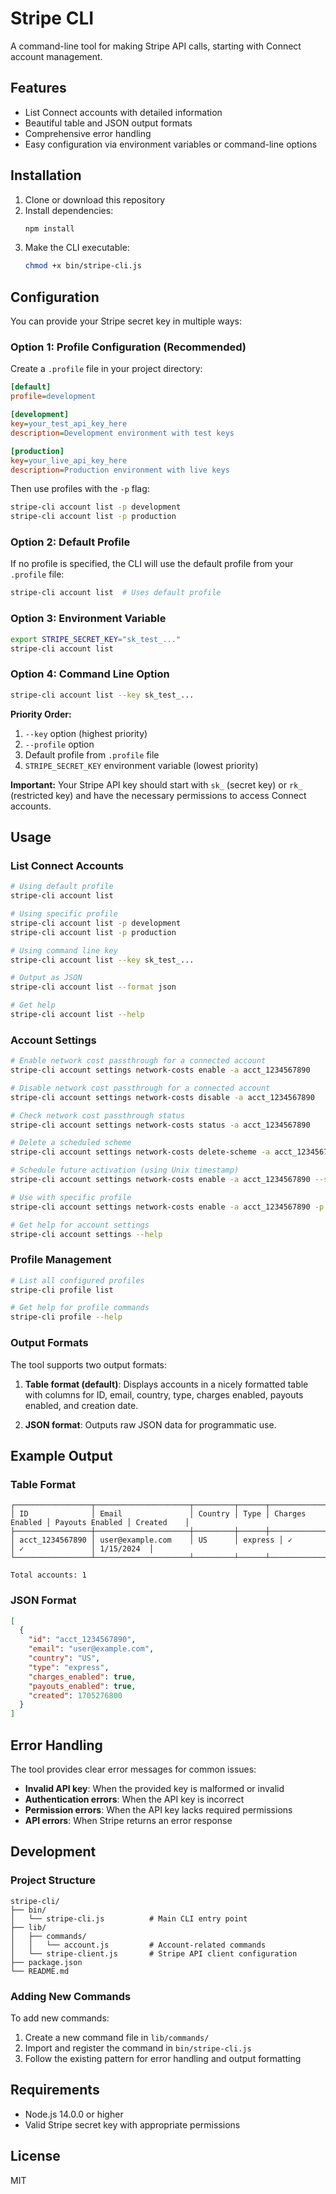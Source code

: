 # Stripe CLI

A command-line tool for making Stripe API calls, starting with Connect account management.

## Features

- List Connect accounts with detailed information
- Beautiful table and JSON output formats
- Comprehensive error handling
- Easy configuration via environment variables or command-line options

## Installation

1. Clone or download this repository
2. Install dependencies:
   ```bash
   npm install
   ```
3. Make the CLI executable:
   ```bash
   chmod +x bin/stripe-cli.js
   ```

## Configuration

You can provide your Stripe secret key in multiple ways:

### Option 1: Profile Configuration (Recommended)
Create a `.profile` file in your project directory:

```ini
[default]
profile=development

[development]
key=your_test_api_key_here
description=Development environment with test keys

[production]
key=your_live_api_key_here
description=Production environment with live keys
```

Then use profiles with the `-p` flag:
```bash
stripe-cli account list -p development
stripe-cli account list -p production
```

### Option 2: Default Profile
If no profile is specified, the CLI will use the default profile from your `.profile` file:
```bash
stripe-cli account list  # Uses default profile
```

### Option 3: Environment Variable
```bash
export STRIPE_SECRET_KEY="sk_test_..."
stripe-cli account list
```

### Option 4: Command Line Option
```bash
stripe-cli account list --key sk_test_...
```

**Priority Order:**
1. `--key` option (highest priority)
2. `--profile` option
3. Default profile from `.profile` file
4. `STRIPE_SECRET_KEY` environment variable (lowest priority)

**Important:** Your Stripe API key should start with `sk_` (secret key) or `rk_` (restricted key) and have the necessary permissions to access Connect accounts.

## Usage

### List Connect Accounts

```bash
# Using default profile
stripe-cli account list

# Using specific profile
stripe-cli account list -p development
stripe-cli account list -p production

# Using command line key
stripe-cli account list --key sk_test_...

# Output as JSON
stripe-cli account list --format json

# Get help
stripe-cli account list --help
```

### Account Settings

```bash
# Enable network cost passthrough for a connected account
stripe-cli account settings network-costs enable -a acct_1234567890

# Disable network cost passthrough for a connected account
stripe-cli account settings network-costs disable -a acct_1234567890

# Check network cost passthrough status
stripe-cli account settings network-costs status -a acct_1234567890

# Delete a scheduled scheme
stripe-cli account settings network-costs delete-scheme -a acct_1234567890 --scheme-id pcsch_1234567890

# Schedule future activation (using Unix timestamp)
stripe-cli account settings network-costs enable -a acct_1234567890 --starts-at 1754502193

# Use with specific profile
stripe-cli account settings network-costs enable -a acct_1234567890 -p production

# Get help for account settings
stripe-cli account settings --help
```

### Profile Management

```bash
# List all configured profiles
stripe-cli profile list

# Get help for profile commands
stripe-cli profile --help
```

### Output Formats

The tool supports two output formats:

1. **Table format (default)**: Displays accounts in a nicely formatted table with columns for ID, email, country, type, charges enabled, payouts enabled, and creation date.

2. **JSON format**: Outputs raw JSON data for programmatic use.

## Example Output

### Table Format
```
┌─────────────────┬─────────────────────┬─────────┬──────┬─────────────────┬─────────────────┬────────────┐
│ ID              │ Email               │ Country │ Type │ Charges Enabled │ Payouts Enabled │ Created    │
├─────────────────┼─────────────────────┼─────────┼──────┼─────────────────┼─────────────────┼────────────┤
│ acct_1234567890 │ user@example.com    │ US      │ express │ ✓              │ ✓               │ 1/15/2024  │
└─────────────────┴─────────────────────┴─────────┴──────┴─────────────────┴─────────────────┴────────────┘

Total accounts: 1
```

### JSON Format
```json
[
  {
    "id": "acct_1234567890",
    "email": "user@example.com",
    "country": "US",
    "type": "express",
    "charges_enabled": true,
    "payouts_enabled": true,
    "created": 1705276800
  }
]
```

## Error Handling

The tool provides clear error messages for common issues:

- **Invalid API key**: When the provided key is malformed or invalid
- **Authentication errors**: When the API key is incorrect
- **Permission errors**: When the API key lacks required permissions
- **API errors**: When Stripe returns an error response

## Development

### Project Structure
```
stripe-cli/
├── bin/
│   └── stripe-cli.js          # Main CLI entry point
├── lib/
│   ├── commands/
│   │   └── account.js         # Account-related commands
│   └── stripe-client.js       # Stripe API client configuration
├── package.json
└── README.md
```

### Adding New Commands

To add new commands:

1. Create a new command file in `lib/commands/`
2. Import and register the command in `bin/stripe-cli.js`
3. Follow the existing pattern for error handling and output formatting

## Requirements

- Node.js 14.0.0 or higher
- Valid Stripe secret key with appropriate permissions

## License

MIT
